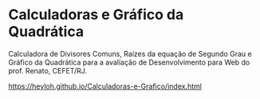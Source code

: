 # Calculadoras e Gráfico da Quadrática
Calculadora de Divisores Comuns, Raízes da equação de Segundo Grau e Gráfico da Quadrática  para a avaliação de Desenvolvimento para Web do prof. Renato, CEFET/RJ.

https://heyloh.github.io/Calculadoras-e-Grafico/index.html
